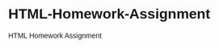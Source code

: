 # HTML-Homework-Assignment
HTML Homework Assignment

<!DOCTYPE html>
<html>
  <head>
    <title>Rob's Page</title>
    <meta charset="UTF-8">
    <meta name="viewport" content="width=device-width, initial-scale=1">
    <style>
      body {
          font-family: Arial, Helvetica, sans-serif;
          margin: 0;
      }

      /* Style the header */
      .header {
          padding: 10px;
          text-align: center;
          background: #1abc9c;
          color: white;
          background-image: url('skyline.jpg');
          background-repeat: no-repeat;
          background-size: cover;
      }


      /* Increase the font size of the h1 element */
      .header h1 {
          font-size: 40px;
      }
      .footer {
          padding: 20px;
          text-align: center;
          background: #ddd;
      }
      * {
          box-sizing: border-box;
      }

      /* Create three equal columns that floats next to each other */
      .column {
          float: left;
          width: 33.33%;
          padding: 10px;
          height: 300px; /* Should be removed. Only for demonstration */
      }

      /* Clear floats after the columns */
      .row:after {
          content: "";
          display: table;
          clear: both;
      }

    </style>
</head>
<body>

<!-- Header Start -->
<header class="header">
  <h1>Rob's website</h1>
  <p>CS 612</p>
  <p>Prof. Brooks</p>
</header>
<!-- Header End -->

<div class="row">
  
  <!-- Left Column Start -->
  <div class="column" style="background-color:#aaa;">
    <nav>
<br><br>
<ul class="leftt">
  <li class="leftt">
  <a href="BrookesHW2.html">Home</a>
  </li>
  <li class="leftt">
  <a href="about.html">About me</a>
  </li>
  <li class="leftt">
  <a href="contact.html">Contact me</a>
  </li>
</ul>
</nav>
  </div>
  <!-- Left Column End -->

  <div class="column" style="background-color:#bbb;">
    <h2>About Me</h2>
    <p>AI'm a social multimedia guru, tech junkie, and combatant of fake news. I've been covering cyber security for the last few years and I am currently studying for my Master's in Computer Science to learn how to better defend our internet, data, and digital privacy. I currently work as the Content Coordinator with SC Magazine. Prior to that, I worked as the Social Media Coordinator for the AirbnbNYC Campaign. I have also worked as a Data Analyst with Dataminr Inc, and as a multimedia reporter for  Tribe Media, The Columbia Business Times, and NBC affiliate station KOMU 8. My hobbies are boxing, listening to hip hop music, and debating politics and world issues.</p>
  </div>
  <div class="column" style="background-color:#ccc;">
    <h2>Social Media</h2>
    <nav>
      <ul class="leftt">
      <li class="leftt">
      <a href="https://www.facebook.com/RobertJAAbel?ref=bookmarks">Facebook</a>
      </li>
      <li class="leftt">
      <a href="https://www.linkedin.com/in/robertjaabel/">LinkedIn</a>
      </li>
      <li class="leftt">
      <a href="https://www.robertjaabel.com/">Personal Site</a>
      </li>
      <li class="leftt">
      <a href="https://www.youtube.com/channel/UCG72WbiCvdB6JKU-3YRP8Kg">Favorite YouTube</a>
      </li>
      <li class="leftt">
      <a href="https://www.pace.edu/">Pace University</a>
      </li>
      </ul>
    </nav>
      </div>
    </div>
    <div class="footer">
      <h2>Footer</h2>
      <p>Copyright © HelloWord.com</p>
    </div>
</body>
</html>
